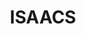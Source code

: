 ---
lastmod: '2025-04-06T06:05:20+00:00'
latitude: -35.369991
layout: suburb
longitude: 149.094831
postcode: '2607'
state: ACT
title: ISAACS
url: /act/isaacs/
---